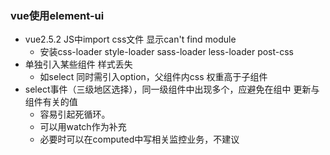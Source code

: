 ### vue使用element-ui
+ vue2.5.2 JS中import css文件 显示can't find module
    + 安装css-loader style-loader sass-loader less-loader post-css
+ 单独引入某些组件 样式丢失
    + 如select 同时需引入option，父组件内css 权重高于子组件
+ select事件（三级地区选择），同一级组件中出现多个，应避免在组中 更新与组件有关的值
    + 容易引起死循环。
    + 可以用watch作为补充
    + 必要时可以在computed中写相关监控业务，不建议